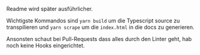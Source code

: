 Readme wird später ausführlicher.

Wichtigste Kommandos sind `yarn build` um die Typescript source zu transpilieren und `yarn scrape` um die `index.html` in die docs zu generieren.

Ansonsten schaut bei Pull-Requests dass alles durch den Linter geht, hab noch keine Hooks eingerichtet.